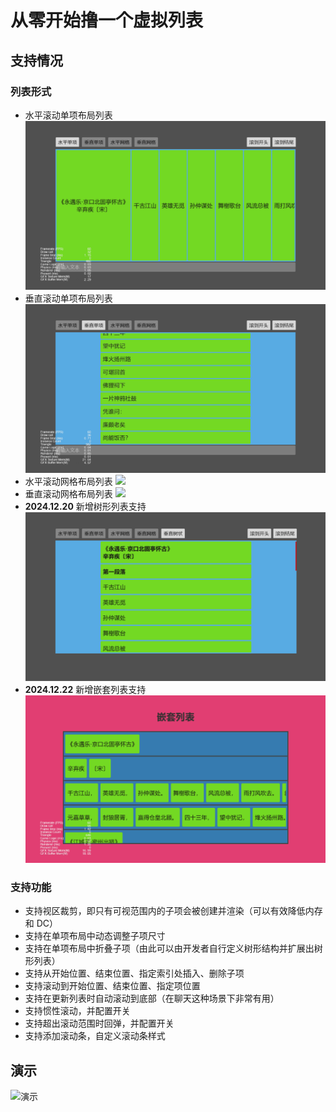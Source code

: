 # 从零开始撸一个虚拟列表

## 支持情况

### 列表形式

-   水平滚动单项布局列表
    ![](./screenshot/shlist.gif)
-   垂直滚动单项布局列表
    ![](./screenshot/svlist.gif)
-   水平滚动网格布局列表
    ![](./screenshot/ghlist.gif)
-   垂直滚动网格布局列表
    ![](./screenshot/gvlist.gif)
-   **2024.12.20** 新增树形列表支持
    ![](./screenshot/tvlist.gif)
-   **2024.12.22** 新增嵌套列表支持
    ![](./screenshot/nvlist.gif)

### 支持功能

-   支持视区裁剪，即只有可视范围内的子项会被创建并渲染（可以有效降低内存和 DC）
-   支持在单项布局中动态调整子项尺寸
-   支持在单项布局中折叠子项（由此可以由开发者自行定义树形结构并扩展出树形列表）
-   支持从开始位置、结束位置、指定索引处插入、删除子项
-   支持滚动到开始位置、结束位置、指定项位置
-   支持在更新列表时自动滚动到底部（在聊天这种场景下非常有用）
-   支持惯性滚动，并配置开关
-   支持超出滚动范围时回弹，并配置开关
-   支持添加滚动条，自定义滚动条样式

## 演示

![演示](./screenshot/demo.gif)
